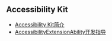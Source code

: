 ## Accessibility Kit

- [Accessibility Kit简介](../application-models/accessibilityKit.md)
- [AccessibilityExtensionAbility开发指导](../application-models/accessibilityextensionability.md)

